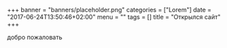 +++
banner = "banners/placeholder.png"
categories = ["Lorem"]
date = "2017-06-24T13:50:46+02:00"
menu = ""
tags = []
title = "Открылся сайт"
+++

добро пожаловать
